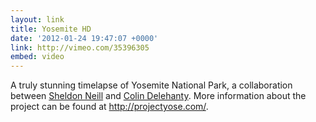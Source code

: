 ```yaml
---
layout: link
title: Yosemite HD
date: '2012-01-24 19:47:07 +0000'
link: http://vimeo.com/35396305
embed: video
---
```

A truly stunning timelapse of Yosemite National Park, a collaboration between [Sheldon Neill][1] and [Colin Delehanty][2]. More information about the project can be found at <http://projectyose.com/>.

[1]: https://twitter.com/sheldonneill
[2]: https://twitter.com/barple